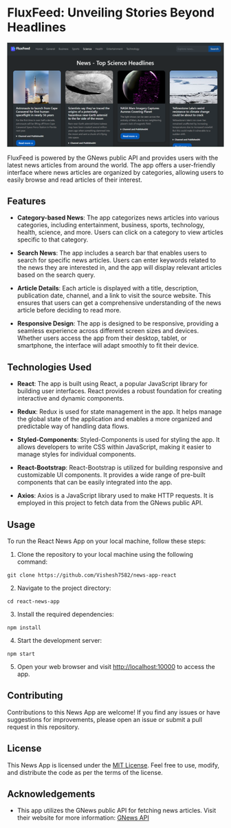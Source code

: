 # FluxFeed: Unveiling Stories Beyond Headlines

![](https://github.com/Vishesh7582/news-app-react/blob/main/Screenshot%202024-05-02%20175916.png)

FluxFeed is powered by the GNews public API and provides users with the latest news articles from around the world. The app offers a user-friendly interface where news articles are organized by categories, allowing users to easily browse and read articles of their interest. 

## Features

- **Category-based News**: The app categorizes news articles into various categories, including entertainment, business, sports, technology, health, science, and more. Users can click on a category to view articles specific to that category.

- **Search News**: The app includes a search bar that enables users to search for specific news articles. Users can enter keywords related to the news they are interested in, and the app will display relevant articles based on the search query.

- **Article Details**: Each article is displayed with a title, description, publication date, channel, and a link to visit the source website. This ensures that users can get a comprehensive understanding of the news article before deciding to read more.

- **Responsive Design**: The app is designed to be responsive, providing a seamless experience across different screen sizes and devices. Whether users access the app from their desktop, tablet, or smartphone, the interface will adapt smoothly to fit their device.

## Technologies Used

- **React**: The app is built using React, a popular JavaScript library for building user interfaces. React provides a robust foundation for creating interactive and dynamic components.

- **Redux**: Redux is used for state management in the app. It helps manage the global state of the application and enables a more organized and predictable way of handling data flows.

- **Styled-Components**: Styled-Components is used for styling the app. It allows developers to write CSS within JavaScript, making it easier to manage styles for individual components.

- **React-Bootstrap**: React-Bootstrap is utilized for building responsive and customizable UI components. It provides a wide range of pre-built components that can be easily integrated into the app.

- **Axios**: Axios is a JavaScript library used to make HTTP requests. It is employed in this project to fetch data from the GNews public API.

## Usage

To run the React News App on your local machine, follow these steps:

1. Clone the repository to your local machine using the following command:

```
git clone https://github.com/Vishesh7582/news-app-react
```

2. Navigate to the project directory:

```
cd react-news-app
```

3. Install the required dependencies:

```
npm install
```

4. Start the development server:

```
npm start
```

5. Open your web browser and visit [http://localhost:10000](http://localhost:10000) to access the app.

## Contributing

Contributions to this News App are welcome! If you find any issues or have suggestions for improvements, please open an issue or submit a pull request in this repository.

## License

This News App is licensed under the [MIT License](LICENSE). Feel free to use, modify, and distribute the code as per the terms of the license.

## Acknowledgements

- This app utilizes the GNews public API for fetching news articles. Visit their website for more information: [GNews API](https://gnews.io/)
